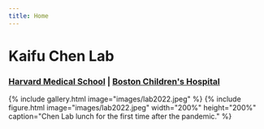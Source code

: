 ```yaml
---
title: Home
---
```

# Kaifu Chen Lab
### [Harvard Medical School](https://hms.harvard.edu) | [Boston Children's Hospital](http://www.childrenshospital.org)

{%
  include gallery.html
  image="images/lab2022.jpeg"
%}
{%
  include figure.html
  image="images/lab2022.jpeg"
  width="200%"
  height="200%"
  caption="Chen Lab lunch for the first time after the pandemic."
%}
